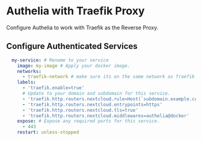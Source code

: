 # Authelia with Traefik Proxy
Configure Authelia to work with Traefik as the Reverse Proxy.

## Configure Authenticated Services

```yaml
  my-service: # Rename to your service
    image: my-image # Apply your docker image.
    networks:
      - traefik-network # make sure its on the same network as Traefik
    labels:
      - 'traefik.enable=true'
      # Update to your domain and subdomain for this service.
      - 'traefik.http.routers.nextcloud.rule=Host(`subdomain.example.com`)'
      - 'traefik.http.routers.nextcloud.entrypoints=https'
      - 'traefik.http.routers.nextcloud.tls=true'
      - 'traefik.http.routers.nextcloud.middlewares=authelia@docker'
    expose: # Expose any required ports for this service.
      - 443
    restart: unless-stopped

```